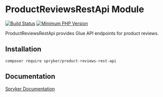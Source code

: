 # ProductReviewsRestApi Module
[![Build Status](https://travis-ci.org/spryker/product-reviews-rest-api.svg)](https://travis-ci.org/spryker/product-reviews-rest-api)
[![Minimum PHP Version](https://img.shields.io/badge/php-%3E%3D%207.2-8892BF.svg)](https://php.net/)

ProductReviewsRestApi provides Glue API endpoints for product reviews.

## Installation

```
composer require spryker/product-reviews-rest-api
```

## Documentation

[Spryker Documentation](https://academy.spryker.com/developing_with_spryker/module_guide/modules.html)
